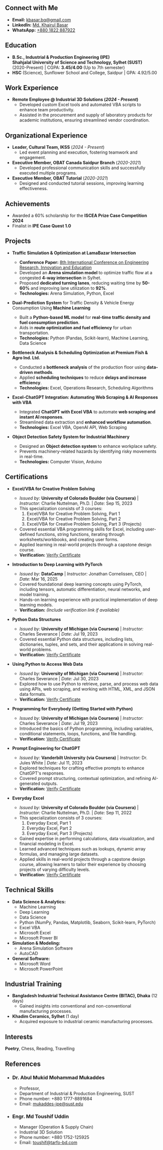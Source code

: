 ## Connect with Me
- **Email:** [kbasar.bq@gmail.com](mailto:kbasar.bq@gmail.com)  
- **LinkedIn:** [Md. Khairul Basar](https://www.linkedin.com/in/md-khairul-basar-b19282247/)  
- **WhatsApp:** [+880 1822 887922](https://wa.me/+8801822887922/)

## Education
- **B.Sc., Industrial & Production Engineering (IPE)**  
  **Shahjalal University of Science and Technology, Sylhet (SUST)**  
  (2020-Present) | CGPA: **3.45/4.00** (Up to 7th semester)
- **HSC** (Science),  Sunflower School and College, Saidpur | GPA: 4.92/5.00
  
## Work Experience
- **Remote Employee @ Industrial 3D Solutions (_2024 - Present_)**
  - Developed custom Excel tools and automated VBA scripts to enhance team productivity.
  - Assisted in the procurement and supply of laboratory products for academic institutions, ensuring streamlined vendor coordination.

## Organizational Experience
- **Leader, Cultural Team, IKSS** (_2024 - Present_)
  - Led event planning and execution, fostering teamwork and engagement.
- **Executive Member, OBAT Canada Saidpur Branch** (_2020-2021_)
  - Developed professional communication skills and successfully executed multiple programs.
- **Executive Member, OBAT Tutorial** (_2020-2021_)
  - Designed and conducted tutorial sessions, improving learning effectiveness.

## Achievements
- Awarded a 60% scholarship for the **ISCEA Prize Case Competition 2024**
- Finalist in **IPE Case Quest 1.0**

## Projects
- **Traffic Simulation & Optimization at LamaBazar Intersection**  
  - **Conference Paper:** [8th International Conference on Engineering Research, Innovation and Education](#)  
  - Developed an **Arena simulation model** to optimize traffic flow at a congested **4-way intersection** in Sylhet.  
  - Proposed **dedicated turning lanes**, reducing waiting time by **50-60%** and improving lane utilization to **92%**.  
  - **Technologies:** Arena Simulation, Python, Excel  

- **Dual-Prediction System** for Traffic Density & Vehicle Energy Consumption Using **Machine Learning**  
  - Built a **Python-based ML model** for **real-time traffic density and fuel consumption prediction**.  
  - Aids in **route optimization and fuel efficiency** for urban transportation.  
  - **Technologies:** Python (Pandas, Scikit-learn), Machine Learning, Data Science  

- **Bottleneck Analysis & Scheduling Optimization at Premium Fish & Agro Ind. Ltd.**  
  - Conducted a **bottleneck analysis** of the production floor using **data-driven methods**.  
  - Applied **scheduling techniques** to reduce **delays and increase efficiency**.  
  - **Technologies:** Excel, Operations Research, Scheduling Algorithms  

- **Excel-ChatGPT Integration: Automating Web Scraping & AI Responses with VBA**  
  - Integrated **ChatGPT with Excel VBA** to automate **web scraping and instant AI responses**.  
  - Streamlined data extraction and **enhanced workflow automation**.  
  - **Technologies:** Excel VBA, OpenAI API, Web Scraping  

- **Object Detection Safety System for Industrial Machinery**  
  - Designed an **Object detection system** to enhance workplace safety.  
  - Prevents machinery-related hazards by identifying risky movements in real-time.  
  - **Technologies:** Computer Vision, Arduino  

## Certifications
- **Excel/VBA for Creative Problem Solving**  
  - *Issued by:* **University of Colorado Boulder (via Coursera)** | *Instructor:* Charlie Nuttelman, Ph.D. | *Date:* Sep 15, 2023  
  - This specialization consists of 3 courses:  
    1. Excel/VBA for Creative Problem Solving, Part 1  
    2. Excel/VBA for Creative Problem Solving, Part 2  
    3. Excel/VBA for Creative Problem Solving, Part 3 (Projects)  
  - Covered essential VBA programming skills for Excel, including user-defined functions, string functions, iterating through worksheets/workbooks, and creating user forms.  
  - Applied learning in real-world projects through a capstone design course.  
  - **Verification:** [Verify Certificate](https://coursera.org/verify/specialization/ZQ7CFZSYQ8LU)  

- **Introduction to Deep Learning with PyTorch**  
  - *Issued by:* **DataCamp** | *Instructor:* Jonathan Cornelissen, CEO | *Date:* Mar 16, 2025  
  - Covered foundational deep learning concepts using PyTorch, including tensors, automatic differentiation, neural networks, and model training.  
  - Hands-on learning experience with practical implementation of deep learning models.  
  - **Verification:** *(Include verification link if available)*  

- **Python Data Structures**  
  - *Issued by:* **University of Michigan (via Coursera)** | *Instructor:* Charles Severance | *Date:* Jul 19, 2023  
  - Covered essential Python data structures, including lists, dictionaries, tuples, and sets, and their applications in solving real-world problems.  
  - **Verification:** [Verify Certificate](http://coursera.org/verify/ZLMVHSWHL36U)  

- **Using Python to Access Web Data**  
  - *Issued by:* **University of Michigan (via Coursera)** | *Instructor:* Charles Severance | *Date:* Jul 30, 2023  
  - Explored how to use Python to retrieve, parse, and process web data using APIs, web scraping, and working with HTML, XML, and JSON data formats.  
  - **Verification:** [Verify Certificate](http://coursera.org/verify/V9LZRQHRYYPQ)  

- **Programming for Everybody (Getting Started with Python)**  
  - *Issued by:* **University of Michigan (via Coursera)** | *Instructor:* Charles Severance | *Date:* Jul 19, 2023  
  - Introduced the basics of Python programming, including variables, conditional statements, loops, functions, and file handling.  
  - **Verification:** [Verify Certificate](https://coursera.org/verify/62MHPG8D6GF3)  

- **Prompt Engineering for ChatGPT**  
  - *Issued by:* **Vanderbilt University (via Coursera)** | *Instructor:* Dr. Jules White | *Date:* Jul 11, 2023  
  - Explored techniques for crafting effective prompts to enhance ChatGPT's responses.  
  - Covered prompt structuring, contextual optimization, and refining AI-generated outputs.  
  - **Verification:** [Verify Certificate](https://coursera.org/verify/HURZNQASXAY4)  

- **Everyday Excel**  
  - *Issued by:* **University of Colorado Boulder (via Coursera)** | *Instructor:* Charlie Nuttelman, Ph.D. | *Date:* Sep 11, 2022  
  - This specialization consists of 3 courses:  
    1. Everyday Excel, Part 1  
    2. Everyday Excel, Part 2  
    3. Everyday Excel, Part 3 (Projects)  
  - Gained expertise in performing calculations, data visualization, and financial modeling in Excel.  
  - Learned advanced techniques such as lookups, dynamic array formulas, and managing large datasets.  
  - Applied skills in real-world projects through a capstone design course, allowing learners to tailor their experience by choosing projects of varying difficulty levels.  
  - **Verification:** [Verify Certificate](https://coursera.org/verify/specialization/W/T65Z8DJ3EI)  

## Technical Skills
- **Data Science & Analytics:**
  - Machine Learning
  - Deep Learning
  - Data Science
  - Python (NumPy, Pandas, Matplotlib, Seaborn, Scikit-learn, PyTorch)
  - Excel VBA
  - Microsoft Excel
  - Microsoft Power BI  
- **Simulation & Modeling:**
  - Arena Simulation Software
  - AutoCAD
- **General Software:**
  - Microsoft Word
  - Microsoft PowerPoint  

## Industrial Training
- **Bangladesh Industrial Technical Assistance Centre (BITAC), Dhaka** (12 days)  
  - Gained insights into conventional and non-conventional manufacturing processes.
- **Khadim Ceramics, Sylhet** (1 day)  
  - Acquired exposure to industrial ceramic manufacturing processes.

## Interests
**Poetry**, Chess, Reading, Travelling

## References

- ### Dr. Abul Mukid Mohammad Mukaddes
  - Professor,
  - Department of Industrial & Production Engineering, SUST
  - Phone number: +880 1777-8891684
  - Email: [mukaddes-jpe@sust.edu](mailto:mukaddes-jpe@sust.edu)  

- ### Engr. Md Toushif Uddin
  - Manager (Operation & Supply Chain)
  - Industrial 3D Solution
  - Phone number: +880 1752-125925
  - Email: [toushif@tarfo-bd.com](mailto:toushif@tarfo-bd.com)  

